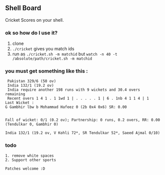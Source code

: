 ## Shell Board

Cricket Scores on your shell.

### ok so how do I use it?

1. clone
2. `./cricket` gives you match ids
3. run as `./cricket.sh -m matchid` but `watch -n 40 -t /absolute/path/cricket.sh -m matchid`

### you must get something like this :

     Pakistan 329/6 (50 ov)
     India 132/1 (19.2 ov)
     India require another 198 runs with 9 wickets and 30.4 overs remaining
     Recent overs 1 4 1 . 1 1wd 1 | . . . . . 1 | 6 . 1nb 4 1 1 4 | 1
    Last Wicket : 
    G Gambhir lbw b Mohammad Hafeez 0 (2b 0x4 0x6) SR: 0.00
    
    
    Fall of wicket: 0/1 (0.2 ov); Partnership: 0 runs, 0.2 overs, RR: 0.00 (Tendulkar 0, Gambhir 0)
    
    India 132/1 (19.2 ov, V Kohli 72*, SR Tendulkar 52*, Saeed Ajmal 0/10)

### todo
	1. remove white spaces
	2. Support other sports

	Patches welcome :D
